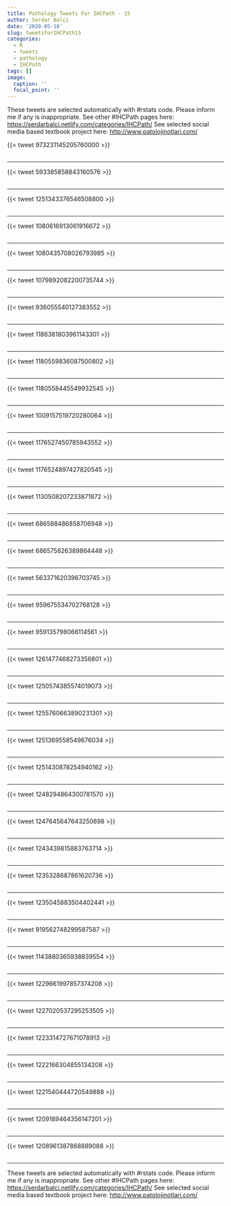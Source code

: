 ```yaml
---
title: Pathology Tweets For IHCPath - 15
author: Serdar Balci
date: '2020-05-18'
slug: tweetsForIHCPath15
categories:
  - R
  - tweets
  - pathology
  - IHCPath
tags: []
image:
  caption: ''
  focal_point: ''
---
```



These tweets are selected automatically with #rstats code. Please inform me if any is inappropriate.
See other #IHCPath pages here: https://serdarbalci.netlify.com/categories/IHCPath/ 
See selected social media based textbook project here: http://www.patolojinotlari.com/

{{< tweet 973231145205760000 >}}
<br>
<br>
<hr>
{{< tweet 593385858843160576 >}}
<br>
<br>
<hr>
{{< tweet 1251343376546508800 >}}
<br>
<br>
<hr>
{{< tweet 1080616913061916672 >}}
<br>
<br>
<hr>
{{< tweet 1080435708026793985 >}}
<br>
<br>
<hr>
{{< tweet 1079892082200735744 >}}
<br>
<br>
<hr>
{{< tweet 936055540127383552 >}}
<br>
<br>
<hr>
{{< tweet 1186381803961143301 >}}
<br>
<br>
<hr>
{{< tweet 1180559836087500802 >}}
<br>
<br>
<hr>
{{< tweet 1180558445549932545 >}}
<br>
<br>
<hr>
{{< tweet 1009157519720280064 >}}
<br>
<br>
<hr>
{{< tweet 1176527450785943552 >}}
<br>
<br>
<hr>
{{< tweet 1176524897427820545 >}}
<br>
<br>
<hr>
{{< tweet 1130508207233871872 >}}
<br>
<br>
<hr>
{{< tweet 686588486858706948 >}}
<br>
<br>
<hr>
{{< tweet 686575826389864448 >}}
<br>
<br>
<hr>
{{< tweet 563371620396703745 >}}
<br>
<br>
<hr>
{{< tweet 959675534702768128 >}}
<br>
<br>
<hr>
{{< tweet 959135798066114561 >}}
<br>
<br>
<hr>
{{< tweet 1261477468273356801 >}}
<br>
<br>
<hr>
{{< tweet 1250574385574019073 >}}
<br>
<br>
<hr>
{{< tweet 1255760663890231301 >}}
<br>
<br>
<hr>
{{< tweet 1251369558549676034 >}}
<br>
<br>
<hr>
{{< tweet 1251430878254940162 >}}
<br>
<br>
<hr>
{{< tweet 1248294864300781570 >}}
<br>
<br>
<hr>
{{< tweet 1247645647643250698 >}}
<br>
<br>
<hr>
{{< tweet 1243439815883763714 >}}
<br>
<br>
<hr>
{{< tweet 1235328687861620736 >}}
<br>
<br>
<hr>
{{< tweet 1235045883504402441 >}}
<br>
<br>
<hr>
{{< tweet 919562748299587587 >}}
<br>
<br>
<hr>
{{< tweet 1143880365938839554 >}}
<br>
<br>
<hr>
{{< tweet 1229661997857374208 >}}
<br>
<br>
<hr>
{{< tweet 1227020537295253505 >}}
<br>
<br>
<hr>
{{< tweet 1223314727671078913 >}}
<br>
<br>
<hr>
{{< tweet 1222166304855134208 >}}
<br>
<br>
<hr>
{{< tweet 1221540444720549888 >}}
<br>
<br>
<hr>
{{< tweet 1209189464356147201 >}}
<br>
<br>
<hr>
{{< tweet 1208961387868889088 >}}
<br>
<br>
<hr>


These tweets are selected automatically with #rstats code. Please inform me if any is inappropriate.
See other #IHCPath pages here: https://serdarbalci.netlify.com/categories/IHCPath/ 
See selected social media based textbook project here: http://www.patolojinotlari.com/

